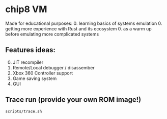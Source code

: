 # chip8 VM

Made for educational purposes: 
0. learning basics of systems emulation
0. getting more experience with Rust and its ecosystem
0. as a warm up before emulating more complicated systems

## Features ideas:
0. JIT recompiler
0. Remote/Local debugger / disassember
0. Xbox 360 Controller support
0. Game saving system
0. GUI

## Trace run (provide your own ROM image!)
```scripts/trace.sh```
